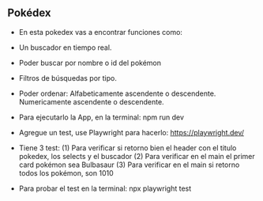 ## Pokédex

- En esta pokedex vas a encontrar funciones como:

- Un buscador en tiempo real.
- Poder buscar por nombre o id del pokémon
- Filtros de búsquedas por tipo.
- Poder ordenar:
  Alfabeticamente ascendente o descendente.
  Numericamente ascendente o descendente.

- Para ejecutarlo la App, en la terminal: npm run dev

- Agregue un test, use Playwright para hacerlo: https://playwright.dev/
- Tiene 3 test:
  (1) Para verificar si retorno bien el header con el titulo pokedex, los selects y el buscador
  (2) Para verificar en el main el primer card pokémon sea Bulbasaur
  (3) Para verificar en el main si retorno todos los pokémon, son 1010
- Para probar el test en la terminal: npx playwright test
